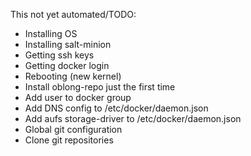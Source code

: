 This not yet automated/TODO:

* Installing OS
* Installing salt-minion
* Getting ssh keys
* Getting docker login
* Rebooting (new kernel)
* Install oblong-repo just the first time
* Add user to docker group
* Add DNS config to /etc/docker/daemon.json
* Add aufs storage-driver to /etc/docker/daemon.json
* Global git configuration
* Clone git repositories
